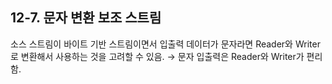 ## 12-7. 문자 변환 보조 스트림


소스 스트림이 바이트 기반 스트림이면서 입출력 데이터가 문자라면 Reader와 Writer로 변환해서 사용하는 것을 고려할 수 있음. → 문자 입출력은 Reader와 Writer가 편리함.